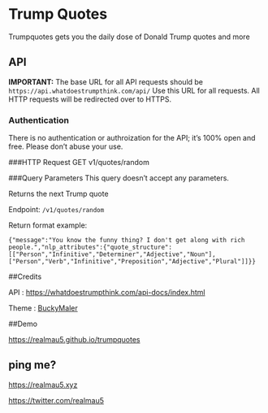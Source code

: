 # Trump Quotes
Trumpquotes gets you the daily dose of Donald Trump quotes and more


## API

**IMPORTANT:** The base URL for all API requests should be `https://api.whatdoestrumpthink.com/api/`
Use this URL for all requests. All HTTP requests will be redirected over to HTTPS.

### Authentication
There is no authentication or authroization for the API; it’s 100% open and free. Please don’t abuse your use.

###HTTP Request
GET v1/quotes/random

###Query Parameters
This query doesn’t accept any parameters.

Returns the next Trump quote

Endpoint: `/v1/quotes/random`

Return format example: 

    {"message":"You know the funny thing? I don't get along with rich people.","nlp_attributes":{"quote_structure":[["Person","Infinitive","Determiner","Adjective","Noun"],["Person","Verb","Infinitive","Preposition","Adjective","Plural"]]}}


##Credits

API   : https://whatdoestrumpthink.com/api-docs/index.html

Theme : [BuckyMaler](https://github.com/BuckyMaler)


##Demo

https://realmau5.github.io/trumpquotes

## ping me?


https://realmau5.xyz 

https://twitter.com/realmau5
